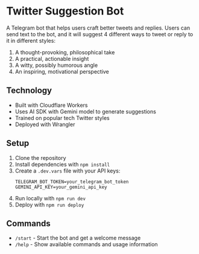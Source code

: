 # Twitter Suggestion Bot

A Telegram bot that helps users craft better tweets and replies. Users can send text to the bot, and it will suggest 4 different ways to tweet or reply to it in different styles:

1. A thought-provoking, philosophical take
2. A practical, actionable insight
3. A witty, possibly humorous angle
4. An inspiring, motivational perspective

## Technology

- Built with Cloudflare Workers
- Uses AI SDK with Gemini model to generate suggestions
- Trained on popular tech Twitter styles
- Deployed with Wrangler

## Setup

1. Clone the repository
2. Install dependencies with `npm install`
3. Create a `.dev.vars` file with your API keys:
   ```
   TELEGRAM_BOT_TOKEN=your_telegram_bot_token
   GEMINI_API_KEY=your_gemini_api_key
   ```
4. Run locally with `npm run dev`
5. Deploy with `npm run deploy`

## Commands

- `/start` - Start the bot and get a welcome message
- `/help` - Show available commands and usage information
